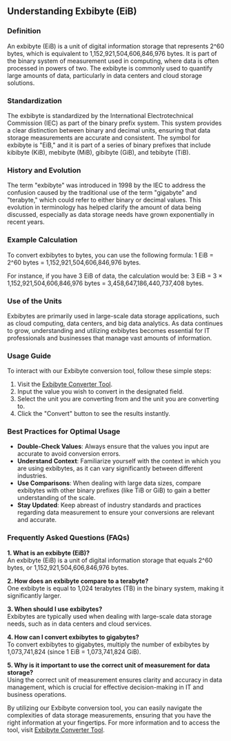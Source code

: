 ## Understanding Exbibyte (EiB)

### Definition
An exbibyte (EiB) is a unit of digital information storage that represents 2^60 bytes, which is equivalent to 1,152,921,504,606,846,976 bytes. It is part of the binary system of measurement used in computing, where data is often processed in powers of two. The exbibyte is commonly used to quantify large amounts of data, particularly in data centers and cloud storage solutions.

### Standardization
The exbibyte is standardized by the International Electrotechnical Commission (IEC) as part of the binary prefix system. This system provides a clear distinction between binary and decimal units, ensuring that data storage measurements are accurate and consistent. The symbol for exbibyte is "EiB," and it is part of a series of binary prefixes that include kibibyte (KiB), mebibyte (MiB), gibibyte (GiB), and tebibyte (TiB).

### History and Evolution
The term "exbibyte" was introduced in 1998 by the IEC to address the confusion caused by the traditional use of the term "gigabyte" and "terabyte," which could refer to either binary or decimal values. This evolution in terminology has helped clarify the amount of data being discussed, especially as data storage needs have grown exponentially in recent years.

### Example Calculation
To convert exbibytes to bytes, you can use the following formula:
1 EiB = 2^60 bytes = 1,152,921,504,606,846,976 bytes.

For instance, if you have 3 EiB of data, the calculation would be:
3 EiB = 3 × 1,152,921,504,606,846,976 bytes = 3,458,647,186,440,737,408 bytes.

### Use of the Units
Exbibytes are primarily used in large-scale data storage applications, such as cloud computing, data centers, and big data analytics. As data continues to grow, understanding and utilizing exbibytes becomes essential for IT professionals and businesses that manage vast amounts of information.

### Usage Guide
To interact with our Exbibyte conversion tool, follow these simple steps:
1. Visit the [Exbibyte Converter Tool](https://www.inayam.co/unit-converter/data_storage_binary).
2. Input the value you wish to convert in the designated field.
3. Select the unit you are converting from and the unit you are converting to.
4. Click the "Convert" button to see the results instantly.

### Best Practices for Optimal Usage
- **Double-Check Values**: Always ensure that the values you input are accurate to avoid conversion errors.
- **Understand Context**: Familiarize yourself with the context in which you are using exbibytes, as it can vary significantly between different industries.
- **Use Comparisons**: When dealing with large data sizes, compare exbibytes with other binary prefixes (like TiB or GiB) to gain a better understanding of the scale.
- **Stay Updated**: Keep abreast of industry standards and practices regarding data measurement to ensure your conversions are relevant and accurate.

### Frequently Asked Questions (FAQs)

**1. What is an exbibyte (EiB)?**  
An exbibyte (EiB) is a unit of digital information storage that equals 2^60 bytes, or 1,152,921,504,606,846,976 bytes.

**2. How does an exbibyte compare to a terabyte?**  
One exbibyte is equal to 1,024 terabytes (TB) in the binary system, making it significantly larger.

**3. When should I use exbibytes?**  
Exbibytes are typically used when dealing with large-scale data storage needs, such as in data centers and cloud services.

**4. How can I convert exbibytes to gigabytes?**  
To convert exbibytes to gigabytes, multiply the number of exbibytes by 1,073,741,824 (since 1 EiB = 1,073,741,824 GiB).

**5. Why is it important to use the correct unit of measurement for data storage?**  
Using the correct unit of measurement ensures clarity and accuracy in data management, which is crucial for effective decision-making in IT and business operations.

By utilizing our Exbibyte conversion tool, you can easily navigate the complexities of data storage measurements, ensuring that you have the right information at your fingertips. For more information and to access the tool, visit [Exbibyte Converter Tool](https://www.inayam.co/unit-converter/data_storage_binary).